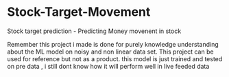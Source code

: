 # Stock-Target-Movement
Stock target prediction - Predicting Money movenent in stock

Remember this project i made is done  for purely knowledge understanding about the ML model on noisy and non linear data set.
This project can be used for reference but not as a product.
this model is just trained and tested on pre data , i still dont know how it will perform well in live feeded data

